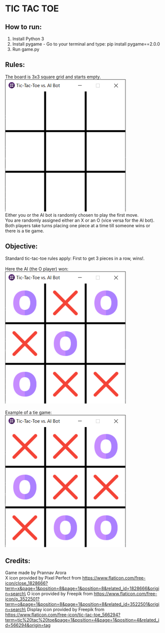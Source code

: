 # TIC TAC TOE 

## How to run:
1. Install Python 3
2. Install pygame - Go to your terminal and type: pip install pygame==2.0.0
3. Run game.py


## Rules:
The board is 3x3 square grid and starts empty.\
![Empty board](https://github.com/bluepra/TicTacToe/blob/main/images/empty_board.PNG?raw=true)\
Either you or the AI bot is randomly chosen to play the first move.\
You are randomly assigned either an X or an O (vice versa for the AI bot). \
Both players take turns placing one piece at a time till someone wins or there is a tie game. 


## Objective:
Standard tic-tac-toe rules apply: First to get 3 pieces in a row, wins!.\
\
Here the AI (the O player) won:\
![Win example](https://github.com/bluepra/TicTacToe/blob/main/images/win_example.PNG?raw=true)\
\
Example of a tie game:\
![Tie example](https://github.com/bluepra/TicTacToe/blob/main/images/tie_game.PNG?raw=true)

## Credits:
Game made by Prannav Arora\
X icon provided by Pixel Perfect from https://www.flaticon.com/free-icon/close_1828666?term=x&page=1&position=8&page=1&position=8&related_id=1828666&origin=search\
O icon provided by Freepik from https://www.flaticon.com/free-icon/o_3522501?term=o&page=1&position=8&page=1&position=8&related_id=3522501&origin=search\
Display icon provided by Freepik from https://www.flaticon.com/free-icon/tic-tac-toe_566294?term=tic%20tac%20toe&page=1&position=4&page=1&position=4&related_id=566294&origin=tag
